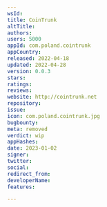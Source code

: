 ```yaml
---
wsId: 
title: CoinTrunk
altTitle: 
authors: 
users: 5000
appId: com.poland.cointrunk
appCountry: 
released: 2022-04-18
updated: 2022-04-28
version: 0.0.3
stars: 
ratings: 
reviews: 
website: http://cointrunk.net
repository: 
issue: 
icon: com.poland.cointrunk.jpg
bugbounty: 
meta: removed
verdict: wip
appHashes: 
date: 2023-01-02
signer: 
twitter: 
social: 
redirect_from: 
developerName: 
features: 

---
```


